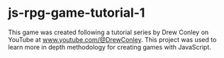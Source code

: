 ﻿# js-rpg-game-tutorial-1

This game was created following a tutorial series by Drew Conley on YouTube at www.youtube.com/@DrewConley. This project was used to learn more in depth methodology for creating games with JavaScript.
